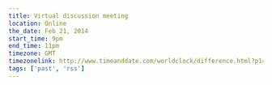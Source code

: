 ```yaml
---
title: Virtual discussion meeting
location: Online
the_date: Feb 21, 2014
start_time: 9pm
end_time: 11pm
timezone: GMT
timezonelink: http://www.timeanddate.com/worldclock/difference.html?p1=75
tags: ['past', 'rss']
---
```

